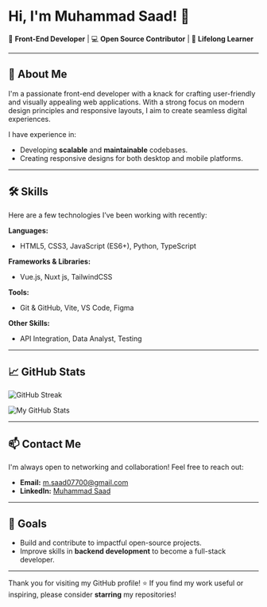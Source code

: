# Hi, I'm Muhammad Saad! 👋 

🎨 **Front-End Developer** | 💻 **Open Source Contributor** | 🌟 **Lifelong Learner**

---

## 🚀 About Me
I'm a passionate front-end developer with a knack for crafting user-friendly and visually appealing web applications. With a strong focus on modern design principles and responsive layouts, I aim to create seamless digital experiences.

I have experience in:
- Developing **scalable** and **maintainable** codebases.
- Creating responsive designs for both desktop and mobile platforms.

---

## 🛠️ Skills
Here are a few technologies I’ve been working with recently:

**Languages:**
- HTML5, CSS3, JavaScript (ES6+), Python, TypeScript 

**Frameworks & Libraries:**
- Vue.js, Nuxt js, TailwindCSS

**Tools:**
- Git & GitHub, Vite, VS Code, Figma

**Other Skills:**
- API Integration, Data Analyst, Testing

---

## 📈 GitHub Stats

![GitHub Streak](https://streak-stats.demolab.com?user=MuhammadSaad199&theme=dark&hide_border=true&border_radius=5&date_format=M%20j%5B%2C%20Y%5D)

![My GitHub Stats](https://github-readme-stats.vercel.app/api?username=MuhammadSaad199&show_icons=true&theme=dark&hide=issues,prs&hide_border=true)

---

## 📫 Contact Me
I'm always open to networking and collaboration! Feel free to reach out:

- **Email:** [m.saad07700@gmail.com](mailto:m.saad07700@gmail.com)
- **LinkedIn:** [Muhammad Saad](https://www.linkedin.com/in/muhammad-saad9001/)

---

## 🎯 Goals
- Build and contribute to impactful open-source projects.
- Improve skills in **backend development** to become a full-stack developer.

---

Thank you for visiting my GitHub profile! ⭐ If you find my work useful or inspiring, please consider **starring** my repositories!
